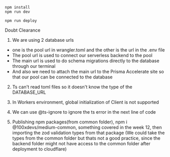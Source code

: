 ```
npm install
npm run dev
```

```
npm run deploy
```

Doubt Clearance
1. We are using 2 database urls 
- one is the pool url in wrangler.toml and the other is the url in the .env file
- The pool url is used to connect our serverless backend to the pool
- The main url is used to do schema migrations directly to the database through our terminal
- And also we need to attach the main url to the Prisma Accelerate site so that our pool can be connected to the database

2. Ts can't read toml files so it doesn't know the type of the DATABASE_URL

3. In Workers environment, global initialization of Client is not supported

4. We can use @ts-ignore to ignore the ts error in the next line of code

5. Publishing npm packages(from common folder), npm i @100xdevs/medium-common, something covered in the week 12, then importing the zod validation types from that package
(We could take the types from the common folder but thats not a good practice, since the backend folder might not have access to the common folder after deployment to cloudflare)